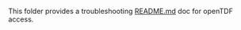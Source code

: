 This folder provides a troubleshooting [README.md](https://github.com/kpals/opentdf/files/9143577/README.md) doc for openTDF access. 
